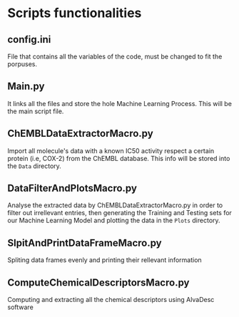 # Scripts functionalities
## config.ini
File that contains all the variables of the code, must be changed to fit the porpuses.

## Main.py
It links all the files and store the hole Machine Learning Process. This will be the main script file.

## ChEMBLDataExtractorMacro.py
Import all molecule's data with a known IC50 activity respect a certain protein (i.e, COX-2) from the ChEMBL database. This info will be stored into the `Data` directory.

## DataFilterAndPlotsMacro.py
Analyse the extracted data by ChEMBLDataExtractorMacro.py in order to filter out irrellevant entries, then generating the Training and Testing sets for our Machine Learning Model and plotting the data in the `Plots` directory.

## SlpitAndPrintDataFrameMacro.py
Spliting data frames evenly and printing their rellevant information

## ComputeChemicalDescriptorsMacro.py
Computing and extracting all the chemical descriptors using AlvaDesc software
